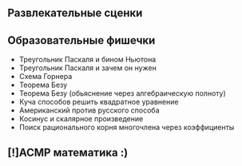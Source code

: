 ## Развлекательные сценки

## Образовательные фишечки
- Треугольник Паскаля и бином Ньютона
- Треугольник Паскаля и зачем он нужен
- Схема Горнера
- Теорема Безу
- Теорема Безу (обьяснение через алгебраическую полноту)
- Куча способов решить квадратное уравнение
- Американский против русского способа
- Косинус и скалярное произведение
- Поиск рационального корня многочлена через коэффициенты


## [!]АСМР математика :)

## 